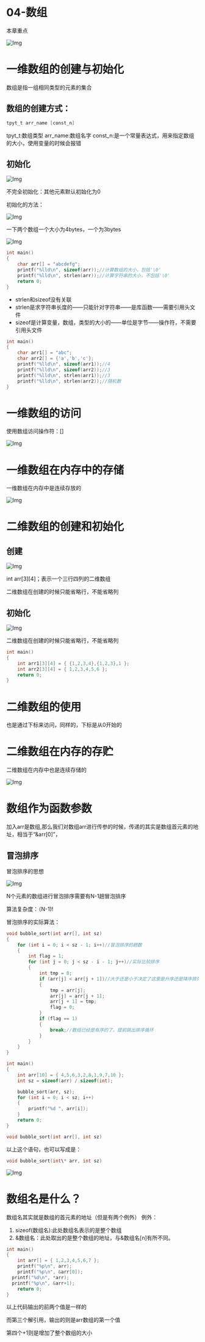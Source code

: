 # 04-数组
本章重点

![Img](./FILES/04-数组.md/img-20221221113008.png)

# 一维数组的创建与初始化

数组是指一组相同类型的元素的集合

## 数组的创建方式：

```C
tpyt_t arr_name [const_n]
```

tpyt_t:数组类型
arr_name:数组名字
const_n:是一个常量表达式，用来指定数组的大小，使用变量的时候会报错

## 初始化

![Img](./FILES/04-数组.md/img-20221221113336.png)

不完全初始化：其他元素默认初始化为0

初始化的方法：

![Img](./FILES/04-数组.md/img-20221221134537.png)

一下两个数组一个大小为4bytes，一个为3bytes

![Img](./FILES/04-数组.md/img-20221221134651.png)




```C
int main()
{
	char arr[] = "abcdefg";
	printf("%lld\n", sizeof(arr));//计算数组的大小，包括'\0'
	printf("%lld\n", strlen(arr));//计算字符串的大小，不包括'\0'
	return 0;
}
```

- strlen和sizeof没有关联
- strlen是求字符串长度的——只能针对字符串——是库函数——需要引用头文件
- sizeof是计算变量，数组，类型的大小的——单位是字节——操作符，不需要引用头文件

```C
int main()
{
	char arr1[] = "abc";
	char arr2[] = {'a','b','c'};
	printf("%lld\n", sizeof(arr1));//4
	printf("%lld\n", sizeof(arr2));//3
	printf("%lld\n", strlen(arr1));//3
	printf("%lld\n", strlen(arr2));//随机数
}
```

# 一维数组的访问

使用数组访问操作符：[]

![Img](./FILES/04-数组.md/img-20221221135453.png)

# 一维数组在内存中的存储

一维数组在内存中是连续存放的

![Img](./FILES/04-数组.md/img-20221221135903.png)



# 二维数组的创建和初始化

## 创建

![Img](./FILES/04-数组.md/img-20221221135946.png)

int arr[3][4]；表示一个三行四列的二维数组

二维数组在创建的时候只能省略行，不能省略列

## 初始化

![Img](./FILES/04-数组.md/img-20221221141341.png)

二维数组在创建的时候只能省略行，不能省略列

```C
int main()
{
	int arr1[3][4] = { {1,2,3,4},{1,2,3},1 };
	int arr2[3][4] = { 1,2,3,4,5,6 };
	return 0;
}
```

# 二维数组的使用

也是通过下标来访问，同样的，下标是从0开始的

# 二维数组在内存的存贮

二维数组在内存中也是连续存储的

![Img](./FILES/04-数组.md/img-20221221143449.png)


# 数组作为函数参数

加入arr是数组,那么我们对数组arr进行传参的时候，传递的其实是数组首元素的地址，相当于“&arr[0]”，

## 冒泡排序

冒泡排序的思想

![Img](./FILES/04-数组.md/img-20221221145812.png)

N个元素的数组进行冒泡排序需要有N-1趟冒泡排序

算法复杂度：（N-1)!

冒泡排序的实际算法：

```C
void bubble_sort(int arr[], int sz)
{
	for (int i = 0; i < sz - 1; i++)//冒泡排序的趟数
	{
		int flag = 1;
		for (int j = 0; j < sz - i - 1; j++)//实际比较排序
		{
			int tmp = 0;
			if (arr[j] < arr[j + 1])//大于还是小于决定了这里是升序还是降序排列
			{
				tmp = arr[j];
				arr[j] = arr[j + 1];
				arr[j + 1] = tmp;
				flag = 0;
			}
			if (flag == 1) 
			{
				break;//数组已经是有序的了，提前跳出排序循环
			}
		}
	}
}

int main()
{
	int arr[10] = { 4,5,6,3,2,8,1,9,7,10 };
	int sz = sizeof(arr) / sizeof(int);

	bubble_sort(arr, sz);
	for (int i = 0; i < sz; i++)
	{
		printf("%d ", arr[i]);
	}
	return 0;
}
```
```C
void bubble_sort(int arr[], int sz)
```
以上这个语句，也可以写成是：
```C
void bubble_sort(int\* arr, int sz)
```
![Img](./FILES/04-数组.md/img-20221222141933.png)

# 数组名是什么？

数组名其实就是数组的首元素的地址（但是有两个例外）
例外：
1. sizeof(数组名):此处数组名表示的是整个数组
2. &数组名：此处取出的是整个数组的地址，与&数组名[n]有所不同。

```C
int main()
{
	int arr[] = { 1,2,3,4,5,6,7 };
	printf("%p\n", arr);
	printf("%p\n", &arr[0]);
  printf("%d\n", *arr);
  printf("%p\n", &arr+1);
	return 0;
}
```

以上代码输出的前两个值是一样的

而第三个解引用，输出的则是arr数组的第一个值

第四个+1则是增加了整个数组的大小

































